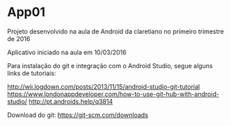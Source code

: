 # App01

Projeto desenvolvido na aula de Android da claretiano no primeiro trimestre de 2016

Aplicativo iniciado na aula em 10/03/2016

Para instalação do git e integração com o Android Studio, segue alguns links de tutoriais:

http://wii.logdown.com/posts/2013/11/15/android-studio-git-tutorial
https://www.londonappdeveloper.com/how-to-use-git-hub-with-android-studio/
http://pt.androids.help/q3814

Download do git: https://git-scm.com/downloads
